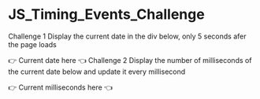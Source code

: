 # JS_Timing_Events_Challenge

Challenge 1
Display the current date in the div below, only 5 seconds afer the page loads

👉 Current date here 👈
Challenge 2
Display the number of milliseconds of the current date below and update it every millisecond

👉 Current milliseconds here 👈
